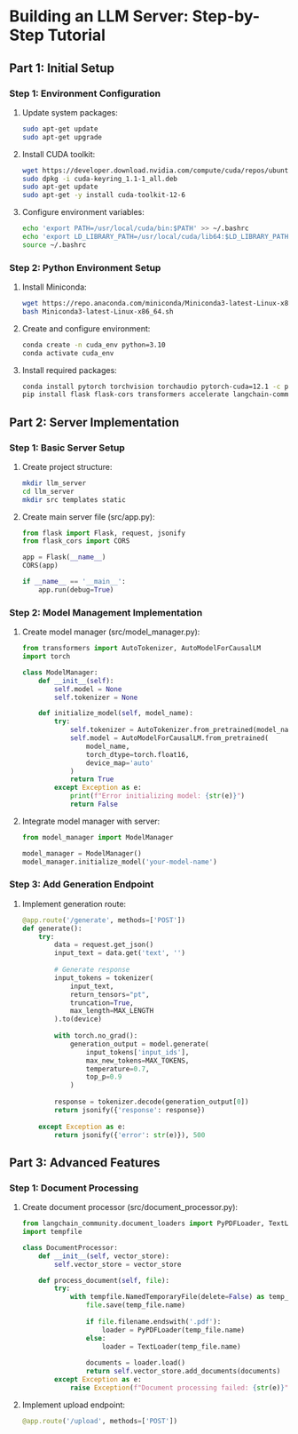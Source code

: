 # Building an LLM Server: Step-by-Step Tutorial

## Part 1: Initial Setup

### Step 1: Environment Configuration
1. Update system packages:
   ```bash
   sudo apt-get update
   sudo apt-get upgrade
   ```

2. Install CUDA toolkit:
   ```bash
   wget https://developer.download.nvidia.com/compute/cuda/repos/ubuntu2404/x86_64/cuda-keyring_1.1-1_all.deb
   sudo dpkg -i cuda-keyring_1.1-1_all.deb
   sudo apt-get update
   sudo apt-get -y install cuda-toolkit-12-6
   ```

3. Configure environment variables:
   ```bash
   echo 'export PATH=/usr/local/cuda/bin:$PATH' >> ~/.bashrc
   echo 'export LD_LIBRARY_PATH=/usr/local/cuda/lib64:$LD_LIBRARY_PATH' >> ~/.bashrc
   source ~/.bashrc
   ```

### Step 2: Python Environment Setup
1. Install Miniconda:
   ```bash
   wget https://repo.anaconda.com/miniconda/Miniconda3-latest-Linux-x86_64.sh
   bash Miniconda3-latest-Linux-x86_64.sh
   ```

2. Create and configure environment:
   ```bash
   conda create -n cuda_env python=3.10
   conda activate cuda_env
   ```

3. Install required packages:
   ```bash
   conda install pytorch torchvision torchaudio pytorch-cuda=12.1 -c pytorch -c nvidia
   pip install flask flask-cors transformers accelerate langchain-community chromadb
   ```

## Part 2: Server Implementation

### Step 1: Basic Server Setup
1. Create project structure:
   ```bash
   mkdir llm_server
   cd llm_server
   mkdir src templates static
   ```

2. Create main server file (src/app.py):
   ```python
   from flask import Flask, request, jsonify
   from flask_cors import CORS
   
   app = Flask(__name__)
   CORS(app)
   
   if __name__ == '__main__':
       app.run(debug=True)
   ```

### Step 2: Model Management Implementation
1. Create model manager (src/model_manager.py):
   ```python
   from transformers import AutoTokenizer, AutoModelForCausalLM
   import torch
   
   class ModelManager:
       def __init__(self):
           self.model = None
           self.tokenizer = None
   
       def initialize_model(self, model_name):
           try:
               self.tokenizer = AutoTokenizer.from_pretrained(model_name)
               self.model = AutoModelForCausalLM.from_pretrained(
                   model_name,
                   torch_dtype=torch.float16,
                   device_map='auto'
               )
               return True
           except Exception as e:
               print(f"Error initializing model: {str(e)}")
               return False
   ```

2. Integrate model manager with server:
   ```python
   from model_manager import ModelManager
   
   model_manager = ModelManager()
   model_manager.initialize_model('your-model-name')
   ```

### Step 3: Add Generation Endpoint
1. Implement generation route:
   ```python
   @app.route('/generate', methods=['POST'])
   def generate():
       try:
           data = request.get_json()
           input_text = data.get('text', '')
           
           # Generate response
           input_tokens = tokenizer(
               input_text,
               return_tensors="pt",
               truncation=True,
               max_length=MAX_LENGTH
           ).to(device)
           
           with torch.no_grad():
               generation_output = model.generate(
                   input_tokens['input_ids'],
                   max_new_tokens=MAX_TOKENS,
                   temperature=0.7,
                   top_p=0.9
               )
           
           response = tokenizer.decode(generation_output[0])
           return jsonify({'response': response})
       
       except Exception as e:
           return jsonify({'error': str(e)}), 500
   ```

## Part 3: Advanced Features

### Step 1: Document Processing
1. Create document processor (src/document_processor.py):
   ```python
   from langchain_community.document_loaders import PyPDFLoader, TextLoader
   import tempfile
   
   class DocumentProcessor:
       def __init__(self, vector_store):
           self.vector_store = vector_store
   
       def process_document(self, file):
           try:
               with tempfile.NamedTemporaryFile(delete=False) as temp_file:
                   file.save(temp_file.name)
                   
                   if file.filename.endswith('.pdf'):
                       loader = PyPDFLoader(temp_file.name)
                   else:
                       loader = TextLoader(temp_file.name)
                   
                   documents = loader.load()
                   return self.vector_store.add_documents(documents)
           except Exception as e:
               raise Exception(f"Document processing failed: {str(e)}")
   ```

2. Implement upload endpoint:
   ```python
   @app.route('/upload', methods=['POST'])
   